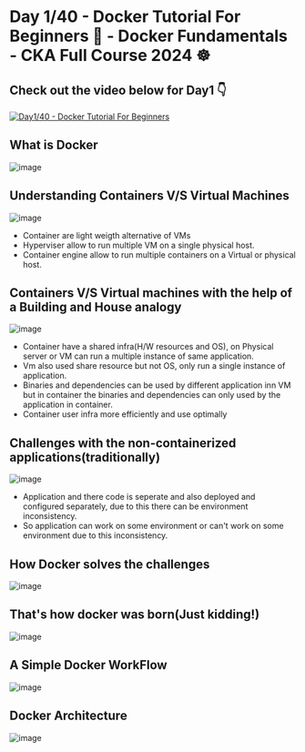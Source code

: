 # Day 1/40 - Docker Tutorial For Beginners 🐳 - Docker Fundamentals - CKA Full Course 2024 ☸️


## Check out the video below for Day1 👇

[![Day1/40 - Docker Tutorial For Beginners](https://img.youtube.com/vi/ul96dslvVwY/sddefault.jpg)](https://youtu.be/ul96dslvVwY)



## What is Docker

![image](https://github.com/piyushsachdeva/CKA-2024/assets/40286378/2f8eb0eb-8c2d-4460-8dbc-c43e1f3fce3e)


## Understanding Containers V/S Virtual Machines

![image](https://github.com/piyushsachdeva/CKA-2024/assets/40286378/b1bfe6ae-a1e6-4b04-8486-272d3ed380bc)
- Container are light weigth alternative of VMs
- Hyperviser allow to run multiple VM on a single physical host.
- Container engine allow to run multiple containers on a Virtual or physical host.

## Containers V/S Virtual machines with the help of a Building and House analogy


![image](https://github.com/piyushsachdeva/CKA-2024/assets/40286378/48061343-195d-4299-8815-0856e9b5af71)
- Container have a shared infra(H/W resources and OS), on Physical server or VM can run a multiple instance of same application.
- Vm also used share resource but not OS, only run a single instance of application.
- Binaries and dependencies can be used by different application inn VM but in container the binaries and dependencies can only used by the application in container.
- Container user infra more efficiently and use optimally

## Challenges with the non-containerized applications(traditionally)

![image](https://github.com/piyushsachdeva/CKA-2024/assets/40286378/58b4c2dd-6abe-4acd-9318-c718e4133a91)
- Application and there code is seperate and also deployed and configured separately, due to this there can be environment inconsistency.
- So application can work on some environment or can't work on some environment due to this inconsistency.
  
## How Docker solves the challenges

![image](https://github.com/piyushsachdeva/CKA-2024/assets/40286378/a8f134d8-b70e-4c99-857e-5da26e68674b)


## That's how docker was born(Just kidding!)

![image](https://github.com/piyushsachdeva/CKA-2024/assets/40286378/c781a038-3420-4980-a3d8-ab123fc33d95)



## A Simple Docker WorkFlow

![image](https://github.com/piyushsachdeva/CKA-2024/assets/40286378/444db8f4-1cbb-47b0-986f-489292f05b7c)



## Docker Architecture

![image](https://github.com/piyushsachdeva/CKA-2024/assets/40286378/79099c53-7f63-4bb6-885c-28cdd0850d93)
